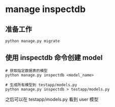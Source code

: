 # manage inspectdb

## 准备工作

    python manage.py migrate

## 使用 inspectdb 命令创建 model

    # 获取指定数据表的模型
    python manage.py inspectdb <model_name>

    # 生成所有模型到 testapp/models.py
    python manage.py inspectdb > testapp/models.py

之后可以在 testapp/models.py 看到 user 模型
